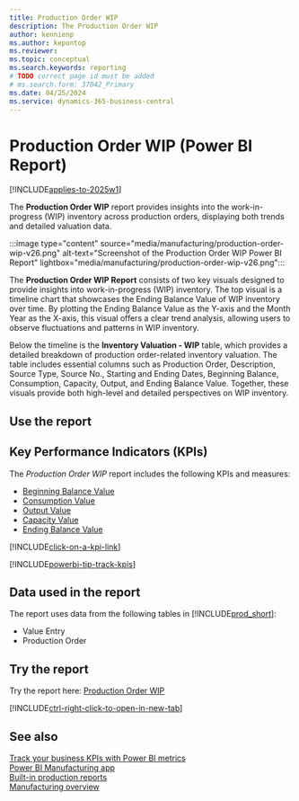 ```yaml
---
title: Production Order WIP    
description: The Production Order WIP
author: kennienp
ms.author: kepontop
ms.reviewer:
ms.topic: conceptual
ms.search.keywords: reporting
# TODO correct page id must be added
# ms.search.form: 37042_Primary 
ms.date: 04/25/2024
ms.service: dynamics-365-business-central
---
```


# Production Order WIP (Power BI Report)

[!INCLUDE[applies-to-2025w1](includes/applies-to-2025w1.md)]

 The **Production Order WIP** report provides insights into the work-in-progress (WIP) inventory across production orders, displaying both trends and detailed valuation data.

:::image type="content" source="media/manufacturing/production-order-wip-v26.png" alt-text="Screenshot of the Production Order WIP Power BI Report" lightbox="media/manufacturing/production-order-wip-v26.png":::

The **Production Order WIP Report** consists of two key visuals designed to provide insights into work-in-progress (WIP) inventory. The top visual is a timeline chart that showcases the Ending Balance Value of WIP inventory over time. By plotting the Ending Balance Value as the Y-axis and the Month Year as the X-axis, this visual offers a clear trend analysis, allowing users to observe fluctuations and patterns in WIP inventory.

Below the timeline is the **Inventory Valuation - WIP** table, which provides a detailed breakdown of production order-related inventory valuation. The table includes essential columns such as Production Order, Description, Source Type, Source No., Starting and Ending Dates, Beginning Balance, Consumption, Capacity, Output, and Ending Balance Value. Together, these visuals provide both high-level and detailed perspectives on WIP inventory.

## Use the report

## Key Performance Indicators (KPIs)

The *Production Order WIP* report includes the following KPIs and measures:

- [Beginning Balance Value](manufacturing-powerbi-kpis.md#beginning-balance-value)
- [Consumption Value](manufacturing-powerbi-kpis.md#consumption-value)
- [Output Value](manufacturing-powerbi-kpis.md#output-value)
- [Capacity Value](manufacturing-powerbi-kpis.md#capacity-value)
- [Ending Balance Value](manufacturing-powerbi-kpis.md#ending-balance-value)

[!INCLUDE[click-on-a-kpi-link](includes/click-on-a-kpi-link.md)]

[!INCLUDE[powerbi-tip-track-kpis](includes/powerbi-tip-track-kpis.md)]

## Data used in the report

The report uses data from the following tables in [!INCLUDE[prod_short](includes/prod_short.md)]:

- Value Entry
- Production Order
  
## Try the report

Try the report here: [Production Order WIP](https://businesscentral.dynamics.com?page=)<!-- TODO Set page ID for link -->

[!INCLUDE[ctrl-right-click-to-open-in-new-tab](includes/ctrl-right-click-to-open-in-new-tab.md)]

## See also

[Track your business KPIs with Power BI metrics](track-kpis-with-power-bi-metrics.md)  
[Power BI Manufacturing app](manufacturing-powerbi-app.md)  
[Built-in production reports](production-reports.md)  
[Manufacturing overview](production-manage-manufacturing.md)
